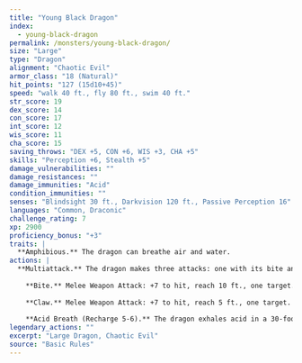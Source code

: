 ```yaml
---
title: "Young Black Dragon"
index:
  - young-black-dragon
permalink: /monsters/young-black-dragon/
size: "Large"
type: "Dragon"
alignment: "Chaotic Evil"
armor_class: "18 (Natural)"
hit_points: "127 (15d10+45)"
speed: "walk 40 ft., fly 80 ft., swim 40 ft."
str_score: 19
dex_score: 14
con_score: 17
int_score: 12
wis_score: 11
cha_score: 15
saving_throws: "DEX +5, CON +6, WIS +3, CHA +5"
skills: "Perception +6, Stealth +5"
damage_vulnerabilities: ""
damage_resistances: ""
damage_immunities: "Acid"
condition_immunities: ""
senses: "Blindsight 30 ft., Darkvision 120 ft., Passive Perception 16"
languages: "Common, Draconic"
challenge_rating: 7
xp: 2900
proficiency_bonus: "+3"
traits: |
  **Amphibious.** The dragon can breathe air and water.
actions: |
  **Multiattack.** The dragon makes three attacks: one with its bite and two with its claws.
    
    **Bite.** Melee Weapon Attack: +7 to hit, reach 10 ft., one target. Hit: 15 (2d10 + 4) piercing damage plus 4 (1d8) acid damage.
    
    **Claw.** Melee Weapon Attack: +7 to hit, reach 5 ft., one target. Hit: 11 (2d6 + 4) slashing damage.
    
    **Acid Breath (Recharge 5-6).** The dragon exhales acid in a 30-foot line that is 5 feet wide. Each creature in that line must make a DC 14 Dexterity saving throw, taking 49 (11d8) acid damage on a failed save, or half as much damage on a successful one.  
legendary_actions: ""
excerpt: "Large Dragon, Chaotic Evil"
source: "Basic Rules"
---
```


